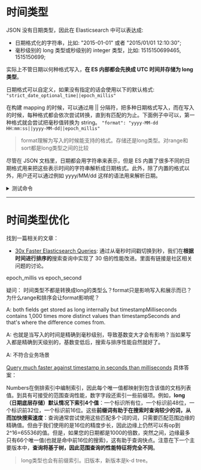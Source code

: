 # 时间类型

JSON 没有日期类型，因此在 Elasticsearch 中可以表达成:

- 日期格式化的字符串，比如: "2015-01-01" 或者 "2015/01/01 12:10:30";
- 毫秒级别的 long 类型或秒级别的 integer 类型，比如: 1515150699465, 1515150699;

实际上不管日期以何种格式写入，**在 ES 内部都会先换成 UTC 时间并存储为 long 类型**。

日期格式可以自定义，如果没有指定的话会使用以下的默认格式:
`"strict_date_optional_time||epoch_millis"`

在构建 mapping 的时候，可以通过用 || 分隔符，把多种日期格式写入，而在写入的时候，每种格式都会依次尝试转换，直到有匹配的为止。下面例子中可以，第一种格式就会尝试把毫秒值转换为 string。
`"format": "yyyy-MM-dd HH:mm:ss||yyyy-MM-dd||epoch_millis"`

> format理解为写入的时候能支持的格式。存储还是long类型。对range和sort都是long类型之间的比较

尽管在 JSON 文档里，日期都会用字符串来表示，但是 ES 内置了很多不同的日期格式用来把这些表示时间的字符串解析成日期格式。此外，除了内置的格式以外，用户还可以通过例如 yyyy/MM/dd 这样的语法用来解析日期。



<details>
<summary>测试命令</summary>
<pre><code>
PUT test_date
{
  "mappings": {
    "data": {
      "properties": {
        "date": {
          "type": "date",
          "format": "yyyy-MM-dd HH:mm:ss||yyyy-MM-dd||epoch_millis"
        }
      }
    }
  }
}

PUT test_date/data/1
{ "date": "2015-01-01" }

PUT test_date/data/2
{ "date": "2015-01-01T12:10:30Z" }

PUT test_date/data/2
{ "date": "2015-01-02" }


PUT test_date/data/2
{ "date": "2015-01-01 12:10:30" }


PUT test_date/data/3
{ "date": 1420070400001 }

GET test_date/_search
{
  "sort": { "date": "asc"}
}
</code></pre>
</details>

---
# 时间类型优化

找到一篇相关的文章：

- [30x Faster Elasticsearch Queries](https://www.mixmax.com/engineering/30x-faster-elasticsearch-queries/): 通过从毫秒时间戳切换到秒，我们在**根据时间进行排序的**搜索查询中实现了 30 倍的性能改进。里面有链接是社区相关问题的讨论。

epoch_millis vs epoch_second

疑问： 时间类型不都是转换成long的类型么？format只是影响写入和展示而已？为什么range和排序会让format影响呢？

A: both fields get stored as long internally but timestampMilliseconds contains 1,000 times more distinct values than timestampSeconds and that's where the difference comes from.

A: 也就是当写入的时间是精确到毫秒级别，导致基数变大才会有影响？当如果写入都是精确到天级别的，基数变低后，搜索与排序性能自然就好了。

A: 不符合业务场景

[Query much faster against timestamp in seconds than milliseconds](https://discuss.elastic.co/t/query-much-faster-against-timestamp-in-seconds-than-milliseconds/58767/3) 具体答案：

Numbers在倒排索引中编制索引，因此每个唯一值都映射到包含该值的文档列表值。到具有可接受的范围查询性能，数字字段还索引一些前缀项。例如，**long（日期底层存储）默认情况下索引4个值**：一个标识所有位，一个标识前48位，一个标识前32位，一个标识前16位。这些**前缀词有助于在搜索时查询较少的词，从而加快搜索速度**：查询通常尝试使用这些匹配多个词的词，只需要匹配范围边缘的精确值。但由于我们使用的是16位的精度步长，因此边缘上仍然可以有op到2^16=65536的值。但是，如果您的日期都是1000的倍数，突然之间，边缘最多只有66个唯一值(也就是命中前16位的搜索)，这有助于查询快点。注意在下一个主要版本中，**查询将基于树，因此范围查询的性能特征将完全不同**。

> long类型也会有前缀索引。旧版本，新版本是k-d tree。
